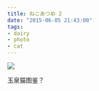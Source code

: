 ```yaml
---
title: ねこあつめ 2
date: "2015-06-05 21:43:00"
tags:
- dairy
- photo
- cat
---
```


![](/assets/0211-01.jpg)

玉泉猫图鉴？